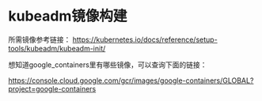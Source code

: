 # kubeadm镜像构建

所需镜像参考链接：
https://kubernetes.io/docs/reference/setup-tools/kubeadm/kubeadm-init/

想知道google_containers里有哪些镜像，可以查询下面的链接：

https://console.cloud.google.com/gcr/images/google-containers/GLOBAL?project=google-containers
